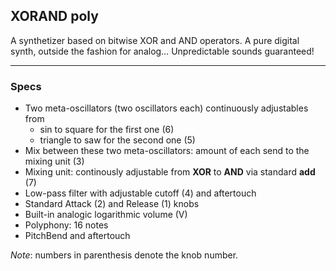 ## XORAND poly

A synthetizer based on bitwise XOR and AND operators. A pure digital synth, outside the fashion for analog… Unpredictable sounds guaranteed!

***

### Specs
* Two meta-oscillators (two oscillators each) continuously adjustables from
  * sin to square for the first one (6)
  * triangle to saw for the second one (5)
* Mix between these two meta-oscillators: amount of each send to the mixing unit (3)
* Mixing unit: continously adjustable from **XOR** to **AND** via standard **add** (7)
* Low-pass filter with adjustable cutoff (4) and aftertouch
* Standard Attack (2) and Release (1) knobs
* Built-in analogic logarithmic volume (V)
* Polyphony: 16 notes
* PitchBend and aftertouch

*Note*: numbers in parenthesis denote the knob number. 



